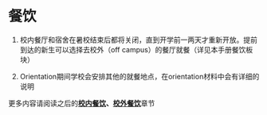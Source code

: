 # 餐饮

1. 校内餐厅和宿舍在暑校结束后都将关闭，直到开学前一两天才重新开放。提前到达的新生可以选择去校外（off campus）的餐厅就餐（详见本手册餐饮板块）

2. Orientation期间学校会安排其他的就餐地点，在orientation材料中会有详细的说明

更多内容请阅读之后的[**校内餐饮**](../ri-chang-sheng-huo/can-yin.md)**、**[**校外餐饮**](../ri-chang-sheng-huo/xiao-wai-can-yin.md)章节

